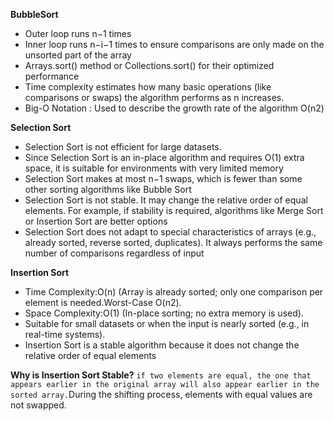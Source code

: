 **BubbleSort**
* Outer loop runs n−1 times
* Inner loop runs n−i−1 times to ensure comparisons are only made on the unsorted part of the array
* Arrays.sort() method or Collections.sort() for their optimized performance
* Time complexity estimates how many basic operations (like comparisons or swaps) the algorithm performs as n increases.
* Big-O Notation : Used to describe the growth rate of the algorithm O(n2)

**Selection Sort**
* Selection Sort is not efficient for large datasets.
* Since Selection Sort is an in-place algorithm and requires O(1) extra space, it is suitable for environments with very limited memory
* Selection Sort makes at most n−1 swaps, which is fewer than some other sorting algorithms like Bubble Sort
* Selection Sort is not stable. It may change the relative order of equal elements. For example, if stability is required, algorithms like Merge Sort or Insertion Sort are better options
* Selection Sort does not adapt to special characteristics of arrays (e.g., already sorted, reverse sorted, duplicates). It always performs the same number of comparisons regardless of input

**Insertion Sort**
* Time Complexity:O(n) (Array is already sorted; only one comparison per element is needed.Worst-Case O(n2).
* Space Complexity:O(1) (In-place sorting; no extra memory is used).
* Suitable for small datasets or when the input is nearly sorted (e.g., in real-time systems).
* Insertion Sort is a stable algorithm because it does not change the relative order of equal elements

**Why is Insertion Sort Stable?**
`if two elements are equal, the one that appears earlier in the original array will also appear earlier in the sorted array.`During the shifting process, elements with equal values are not swapped.